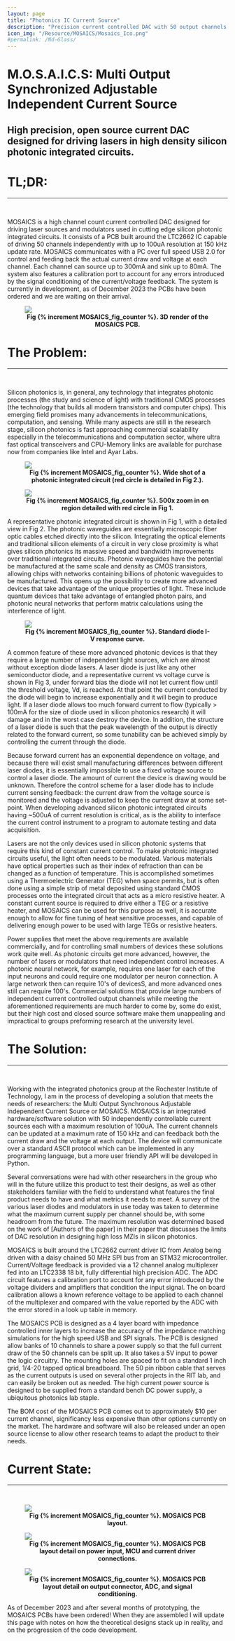 ```yaml
---
layout: page
title: "Photonics IC Current Source"
description: "Precision current controlled DAC with 50 output channels for development and testing of silicon photonic circuits."
icon_img: "/Resource/MOSAICS/Mosaics_Ico.png"
#permalink: /Nd-Glass/
---
```


# M.O.S.A.I.C.S: Multi Output Synchronized Adjustable Independent Current Source
## High precision, open source current DAC designed for driving lasers in high density silicon photonic integrated circuits.        

# TL;DR:
***
<br>

MOSAICS is a high channel count current controlled DAC designed for driving laser sources and modulators used in cutting edge silicon photonic integrated circuits. It consists of a PCB built around the LTC2662 IC capable of driving 50 channels independently with up to 100uA resolution at 150 kHz update rate. MOSAICS communicates with a PC over full speed USB 2.0 for control and feeding back the actual current draw and voltage at each channel. Each channel can source up to 300mA and sink up to 80mA. The system also features a calibration port to account for any errors introduced by the signal conditioning of the current/voltage feedback. The system is currently in development, as of December 2023 the PCBs have been ordered and we are waiting on their arrival. 

<figure>
<center><img src="/Resource/MOSAICS/MOSAICS_Full_Crop.png" style="max-width:50%; min-width:600px; height:auto" class="center"></center>
<figcaption align="center"><b>Fig {% increment MOSAICS_fig_counter %}. 3D render of the MOSAICS PCB.</b></figcaption>
</figure>

# The Problem:
***
<br>

Silicon photonics is, in general, any technology that integrates photonic processes (the study and science of light) with traditional CMOS processes (the technology that builds all modern transistors and computer chips). This emerging field promises many advancements in telecommunications, computation, and sensing. While many aspects are still in the research stage, silicon photonics is fast approaching commercial scalability especially in the telecommunications and computation sector, where ultra fast optical transceivers and CPU-Memory links are available for purchase now from companies like Intel and Ayar Labs. 

<figure>
<center><img src="/Resource/MOSAICS/PIC_Wide.svg" style="max-width:50%; min-width:600px; height:auto" class="center"></center>
<figcaption align="center"><b>Fig {% increment MOSAICS_fig_counter %}. Wide shot of a photonic integrated circuit (red circle is detailed in Fig 2.).</b></figcaption>
</figure>

<figure>
<center><img src="/Resource/MOSAICS/PIC_Detail.svg" style="max-width:50%; min-width:600px; height:auto" class="center"></center>
<figcaption align="center"><b>Fig {% increment MOSAICS_fig_counter %}. 500x zoom in on region detailed with red circle in Fig 1.</b></figcaption>
</figure>

A representative photonic integrated circuit is shown in Fig 1, with a detailed view in Fig 2. The photonic waveguides are essentially microscopic fiber optic cables etched directly into the silicon. Integrating the optical elements and traditional silicon elements of a circuit in very close proximity is what gives silicon photonics its massive speed and bandwidth improvements over traditional integrated circuits. Photonic waveguides have the potential be manufactured at the same scale and density as CMOS transistors, allowing chips with networks containing billions of photonic waveguides to be manufactured. This opens up the possibility to create more advanced devices that take advantage of the unique properties of light. These include quantum devices that take advantage of entangled photon pairs, and photonic neural networks that perform matrix calculations using the interference of light. 

<figure>
<center><img src="/Resource/MOSAICS/Diode_IV.png" style="max-width:50%; min-width:600px; height:auto" class="center"></center>
<figcaption align="center"><b>Fig {% increment MOSAICS_fig_counter %}. Standard diode I-V response curve.</b></figcaption>
</figure>

A common feature of these more advanced photonic devices is that they require a large number of independent light sources, which are almost without exception diode lasers. A laser diode is just like any other semiconductor diode, and a representative current vs voltage curve is shown in Fig 3, under forward bias the diode will not let current flow until the threshold voltage, Vd, is reached. At that point the current conducted by the diode will begin to increase exponentially and it will begin to produce light. If a laser diode allows too much forward current to flow (typically > 100mA for the size of diode used in silicon photonics research) it will damage and in the worst case destroy the device. In addition, the structure of a laser diode is such that the peak wavelength of the output is directly related to the forward current, so some tunability can be achieved simply by controlling the current through the diode. 

Because forward current has an exponential dependence on voltage, and because there will exist small manufacturing differences between different laser diodes, it is essentially impossible to use a fixed voltage source to control a laser diode. The amount of current the device is drawing would be unknown. Therefore the control scheme for a laser diode has to include current sensing feedback: the current draw from the voltage source is monitored and the voltage is adjusted to keep the current draw at some set-point. When developing advanced silicon photonic integrated circuits having ~500uA of current resolution is critical, as is the ability to interface the current control instrument to a program to automate testing and data acquisition. 

Lasers are not the only devices used in silicon photonic systems that require this kind of constant current control. To make photonic integrated circuits useful, the light often needs to be modulated. Various materials have optical properties such as their index of refraction than can be changed as a function of temperature. This is accomplished sometimes using a Thermoelectric Generator (TEG) when space permits, but is often done using a simple strip of metal deposited using standard CMOS processes onto the integrated circuit that acts as a micro resistive heater. A constant current source is required to drive either a TEG or a resistive heater, and MOSAICS can be used for this purpose as well, it is accurate enough to allow for fine tuning of heat sensitive processes, and capable of delivering enough power to be used with large TEGs or resistive heaters.

Power supplies that meet the above requirements are available commercially, and for controlling small numbers of devices these solutions work quite well. As photonic circuits get more advanced, however, the number of lasers or modulators that need independent control increases. A photonic neural network, for example, requires one laser for each of the input neurons and could require one modulator per neuron connection. A large network then can require 10's of devicesS, and more advanced ones still can require 100's. Commercial solutions that provide large numbers of independent current controlled output channels while meeting the aforementioned requirements are much harder to come by, some do exist, but their high cost and closed source software make them unappealing and impractical to groups preforming research at the university level. 

# The Solution:
***
<br>

Working with the integrated photonics group at the Rochester Institute of Technology, I am in the process of developing a solution that meets the needs of researchers: the Multi Output Synchronous Adjustable Independent Current Source or MOSAICS. MOSAICS is an integrated hardware/software solution with 50 independently controllable current sources each with a maximum resolution of 100uA. The current channels can be updated at a maximum rate of 150 kHz and can feedback both the current draw and the voltage at each output. The device will communicate over a standard ASCII protocol which can be implemented in any programming language, but a more user friendly API will be developed in Python. 

Several conversations were had with other researchers in the group who will in the future utilize this product to test their designs, as well as other stakeholders familiar with the field to understand what features the final product needs to have and what metrics it needs to meet. A survey of the various laser diodes and modulators in use today was taken to determine what the maximum current supply per channel should be, with some headroom from the future. The maximum resolution was determined based on the work of [Authors of the paper] in their paper that discusses the limits of DAC resolution in designing high loss MZIs in silicon photonics. 

MOSAICS is built around the LTC2662 current driver IC from Analog being driven with a daisy chained 50 MHz SPI bus from an STM32 microcontroller. Current/Voltage feedback is provided via a 12 channel analog multiplexer fed into an LTC2338 18 bit, fully differential high precision ADC. The ADC circuit features a calibration port to account for any error introduced by the voltage dividers and amplifiers that condition the input signal. The on board calibration allows a known reference voltage to be applied to each channel of the multiplexer and compared with the value reported by the ADC with the error stored in a look up table in memory. 

The MOSAICS PCB is designed as a 4 layer board with impedance controlled inner layers to increase the accuracy of the impedance matching simulations for the high speed USB and SPI signals. The PCB is designed allow banks of 10 channels to share a power supply so that the full current draw of the 50 channels can be split up. It also takes a 5V input to power the logic circuitry. The mounting holes are spaced to fit on a standard 1 inch grid, 1/4-20 tapped optical breadboard. The 50 pin ribbon cable that serves as the current outputs is used on several other projects in the RIT lab, and can easily be broken out as needed. The high current power source is designed to be supplied from a standard bench DC power supply, a ubiquitous photonics lab staple.

The BOM cost of the MOSAICS PCB comes out to approximately $10 per current channel, significancy less expensive than other options currently on the market. The hardware and software will also be released under an open source license to allow other research teams to adapt the product to their needs.

# Current State:
***
<br>

<figure>
<center><img src="/Resource/MOSAICS/MOSAICS_Layout.png" style="max-width:50%; min-width:600px; height:auto" class="center"></center>
<figcaption align="center"><b>Fig {% increment MOSAICS_fig_counter %}. MOSAICS PCB layout.</b></figcaption>
</figure>

<figure>
<center><img src="/Resource/MOSAICS/MOSAICS_Layout_2.png" style="max-width:50%; min-width:600px; height:auto" class="center"></center>
<figcaption align="center"><b>Fig {% increment MOSAICS_fig_counter %}. MOSAICS PCB layout detail on power input, MCU and current driver connections.</b></figcaption>
</figure>

<figure>
<center><img src="/Resource/MOSAICS/MOSAICS_Layout_3.png" style="max-width:50%; min-width:600px; height:auto" class="center"></center>
<figcaption align="center"><b>Fig {% increment MOSAICS_fig_counter %}. MOSAICS PCB layout detail on output connector, ADC, and signal conditioning.</b></figcaption>
</figure>

As of December 2023 and after several months of prototyping, the MOSAICS PCBs have been ordered! When they are assembled I will update this page with notes on how the theoretical designs stack up in reality, and on the progression of the code development. 